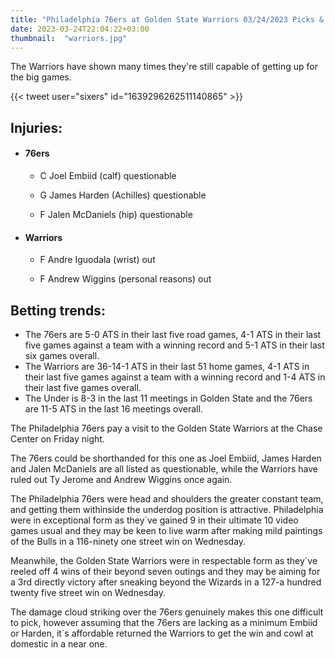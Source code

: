 ```yaml
---
title: "Philadelphia 76ers at Golden State Warriors 03/24/2023 Picks & Preview"
date: 2023-03-24T22:04:22+03:00
thumbnail:  "warriors.jpg"
---
```

The Warriors have shown many times they're still capable of getting up for the big games.
<!--more-->{{< tweet user="sixers" id="1639296262511140865" >}}

## Injuries:

  - #### 76ers

    - C Joel Embiid (calf) questionable

    - G James Harden (Achilles) questionable

    - F Jalen McDaniels (hip) questionable

  - #### Warriors

    - F Andre Iguodala (wrist) out

    - F Andrew Wiggins (personal reasons) out

## Betting trends:

  - The 76ers are 5-0 ATS in their last five road games, 4-1 ATS in their last five games against a team with a winning record and 5-1 ATS in their last six games overall.
  - The Warriors are 36-14-1 ATS in their last 51 home games, 4-1 ATS in their last five games against a team with a winning record and 1-4 ATS in their last five games overall.
  - The Under is 8-3 in the last 11 meetings in Golden State and the 76ers are 11-5 ATS in the last 16 meetings overall.


The Philadelphia 76ers pay a visit to the Golden State Warriors at the Chase Center on Friday night.

The 76ers could be shorthanded for this one as Joel Embiid, James Harden and Jalen McDaniels are all listed as questionable, while the Warriors have ruled out Ty Jerome and Andrew Wiggins once again.

The Philadelphia 76ers were head and shoulders the greater constant team, and getting them withinside the underdog position is attractive. Philadelphia were in exceptional form as they`ve gained 9 in their ultimate 10 video games usual and they may be keen to live warm after making mild paintings of the Bulls in a 116-ninety one street win on Wednesday.

Meanwhile, the Golden State Warriors were in respectable form as they`ve reeled off 4 wins of their beyond seven outings and they may be aiming for a 3rd directly victory after sneaking beyond the Wizards in a 127-a hundred twenty five street win on Wednesday.

The damage cloud striking over the 76ers genuinely makes this one difficult to pick, however assuming that the 76ers are lacking as a minimum Embiid or Harden, it`s affordable returned the Warriors to get the win and cowl at domestic in a near one.

